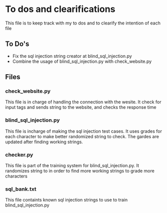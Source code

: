 # To dos and clearifications
This file is to keep track with my to dos and to clearify the intention of each file

## To Do's
* Fix the sql injection string creator at blind_sql_injection.py
* Combine the usage of blind_sql_injection.py with check_website.py

## Files

### check_website.py
This file is in charge of handling the connection with the wesite.
It check for input tags and sends string to the website, and checks the response time

### blind_sql_injection.py
This file is incharge of making the sql injection test cases.
It uses grades for each character to make better randomized string to check.
The gardes are updated after finding working strings.

### checker.py
This file is part of the training system for blind_sql_injection.py.
It randomizes string to in order to find more working strings to grade more characters

### sql_bank.txt
This file containts known sql injection strings to use to train blind_sql_injection.py